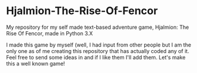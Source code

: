 # Hjalmion-The-Rise-Of-Fencor
My repository for my self made text-based adventure game, Hjalmion: The Rise Of Fencor, made in Python 3.X

I made this game by myself (well, I had input from other people but I am the only one as of me creating this repository that has actually coded any of it. Feel free to send some ideas in and if I like them I'll add them. Let's make this a well known game! 
